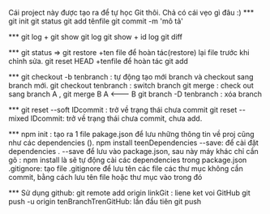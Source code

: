 Cái project này được tạo ra để tự học Git thôi.
Chả có cái vẹo gì đâu :)
*** git init
    git status
    git add tênfile
    git commit -m 'mô tả'

*** git log + git show
    git log
    git show + id log
    git diff

*** git status => git restore +ten file  để hoàn tác(restore) lại file trước khi chỉnh sửa.
    git reset HEAD +tenfile để hoàn tác git add 

*** git checkout -b tenbranch : tự động tạo mới branch và checkout sang branch mới.
    git checkout tenbranch : switch branch
    git merge : check out sang branch A , git merge B
    A <--- B
    git branch -D tenbranch : xóa branch

*** git reset --soft IDcommit : trở về trạng thái chưa commit
    git reset --mixed IDcommit: trở về trạng thái chưa commit, chưa add.

*** npm init  : tạo ra 1 file pakage.json để lưu những thông tin về proj cũng như các dependencies ().
    npm install teenDependencies --save: để cài đặt dependencies . --save để lưu vào package.json, sau này máy khác chỉ cần gõ : npm install là sẽ tự động cài các dependencies trong package.json
    .gitignore: tạo file .gitignore để lưu tên các file các thư mục không cần commit, bằng cách lưu tên file hoặc thư mục vào trong đó

*** Sử dụng github: 
    git remote add origin linkGit : liene ket voi GitHub
    git push -u origin tenBranchTrenGitHub: lần đầu tiên
    git push
